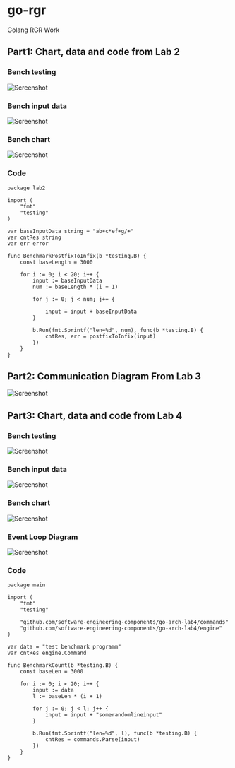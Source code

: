 # go-rgr

Golang RGR Work

## Part1: Chart, data and code from Lab 2
### Bench testing
![Screenshot](part-1/lab2.bench.png)

### Bench input data
![Screenshot](part-1/lab2.chart.data.png)

### Bench chart
![Screenshot](part-1/lab2.chart.png)

### Code
```
package lab2

import (
	"fmt"
	"testing"
)

var baseInputData string = "ab+c*ef+g/+"
var cntRes string
var err error

func BenchmarkPostfixToInfix(b *testing.B) {
	const baseLength = 3000

	for i := 0; i < 20; i++ {
		input := baseInputData
		num := baseLength * (i + 1)

		for j := 0; j < num; j++ {

			input = input + baseInputData
		}

		b.Run(fmt.Sprintf("len=%d", num), func(b *testing.B) {
			cntRes, err = postfixToInfix(input)
		})
	}
}
```

## Part2: Communication Diagram From Lab 3
![Screenshot](part-2/lab-3-client-server-diagram.png)

## Part3: Chart, data and code from Lab 4
### Bench testing
![Screenshot](part-3/lab4.bench.png)

### Bench input data
![Screenshot](part-3/lab4.chart.data.png)

### Bench chart
![Screenshot](part-3/lab4.chart.png)

### Event Loop Diagram
![Screenshot](part-3/event-loop-diagram.png)

### Code
```
package main

import (
	"fmt"
	"testing"

	"github.com/software-engineering-components/go-arch-lab4/commands"
	"github.com/software-engineering-components/go-arch-lab4/engine"
)

var data = "test benchmark programm"
var cntRes engine.Command

func BenchmarkCount(b *testing.B) {
	const baseLen = 3000

	for i := 0; i < 20; i++ {
		input := data
		l := baseLen * (i + 1)

		for j := 0; j < l; j++ {
			input = input + "somerandomlineinput"
		}

		b.Run(fmt.Sprintf("len=%d", l), func(b *testing.B) {
			cntRes = commands.Parse(input)
		})
	}
}
```
